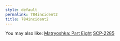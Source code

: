 ```yaml
---
style: default
permalink: 784incident2
title: 784incident2
---
```

You may also like:
[Matryoshka: Part Eight](http://scp-wiki.net/matryoshka-eight)
[SCP-2285](http://scp-wiki.net/scp-2285)